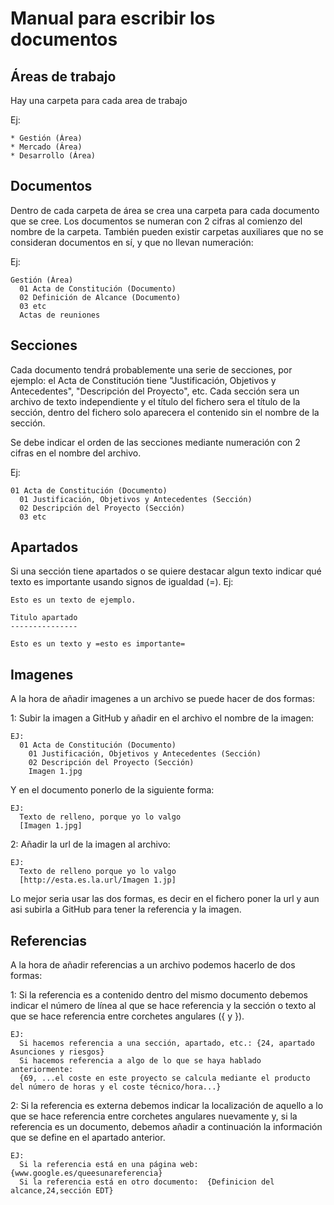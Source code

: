 ﻿Manual para escribir los documentos
===================================
Áreas de trabajo
----------------
Hay una carpeta para cada area de trabajo

  Ej:

    * Gestión (Área)
    * Mercado (Área)
    * Desarrollo (Área)

Documentos
----------
Dentro de cada carpeta de área se crea una carpeta para cada documento que se cree. Los documentos se numeran con 2 cifras al comienzo del nombre de la carpeta. También pueden existir carpetas auxiliares que no se consideran documentos en sí, y que no llevan numeración:

  Ej:

    Gestión (Área)
      01 Acta de Constitución (Documento)
      02 Definición de Alcance (Documento)
      03 etc
      Actas de reuniones 
        
Secciones
---------
Cada documento tendrá probablemente una serie de secciones, por ejemplo: el Acta de Constitución tiene "Justificación, Objetivos y Antecedentes", "Descripción del Proyecto", etc. Cada sección sera un archivo de texto independiente y el título del fichero sera el título de la sección, dentro del fichero solo aparecera el contenido sin el nombre de la sección. 

Se debe indicar el orden de las secciones mediante numeración con 2 cifras en el nombre del archivo.
  
  Ej:

    01 Acta de Constitución (Documento)
      01 Justificación, Objetivos y Antecedentes (Sección)
      02 Descripción del Proyecto (Sección)
      03 etc
      
Apartados
---------
Si una sección tiene apartados o se quiere destacar algun texto indicar qué texto es importante usando signos de igualdad (=).
  Ej:
    
    Esto es un texto de ejemplo.
    
    Titulo apartado
    ---------------
    
    Esto es un texto y =esto es importante=
                       
                       
Imagenes
--------
A la hora de añadir imagenes a un archivo se puede hacer de dos formas:

  1:
    Subir la imagen a GitHub y añadir en el archivo el nombre de la imagen:
    
    EJ:
      01 Acta de Constitución (Documento)
        01 Justificación, Objetivos y Antecedentes (Sección)
        02 Descripción del Proyecto (Sección)
        Imagen 1.jpg
    
  Y en el documento ponerlo de la siguiente forma:
    
    EJ:
      Texto de relleno, porque yo lo valgo
      [Imagen 1.jpg]
      
  2:
    Añadir la url de la imagen al archivo:
    
    EJ:
      Texto de relleno porque yo lo valgo
      [http://esta.es.la.url/Imagen 1.jp]
      
  Lo mejor seria usar las dos formas, es decir en el fichero poner la url y aun asi subirla a GitHub para tener la referencia y la imagen.

Referencias
-----------
A la hora de añadir referencias a un archivo podemos hacerlo de dos formas:

  1:
    Si la referencia es a contenido dentro del mismo documento debemos indicar el número de línea al que se hace referencia
    y la sección o texto al que se hace referencia entre corchetes angulares ({ y }).

    EJ:
      Si hacemos referencia a una sección, apartado, etc.: {24, apartado Asunciones y riesgos}
      Si hacemos referencia a algo de lo que se haya hablado anteriormente:
      {69, ...el coste en este proyecto se calcula mediante el producto del número de horas y el coste técnico/hora...}	
    
  2:
    Si la referencia es externa debemos indicar la localización de aquello a lo que se hace referencia entre corchetes angulares nuevamente 
    y, si la referencia es un documento, debemos añadir a continuación la información que se define en el apartado anterior.

    EJ:
      Si la referencia está en una página web:	{www.google.es/queesunareferencia}
      Si la referencia está en otro documento:	{Definicion del alcance,24,sección EDT}
